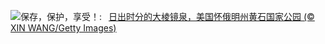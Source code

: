 ![](https://www.bing.com/th?id=OHR.YellowstoneGeyser_ZH-CN3441008468_UHD.jpg&w=1000)保存，保护，享受！:&nbsp;&ensp;[日出时分的大棱镜泉，美国怀俄明州黄石国家公园 (© XIN WANG/Getty Images)](https://www.bing.com/th?id=OHR.YellowstoneGeyser_ZH-CN3441008468_UHD.jpg)
<br><br/>
